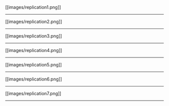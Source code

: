 [[images/replication1.png]]
    




***

  
    
[[images/replication2.png]]
    
  
  

***

[[images/replication3.png]]
  
  

***

  
[[images/replication4.png]]
  
  

***

  
[[images/replication5.png]]
  
  
  
***

[[images/replication6.png]]
  
  

***

  
[[images/replication7.png]]



***
